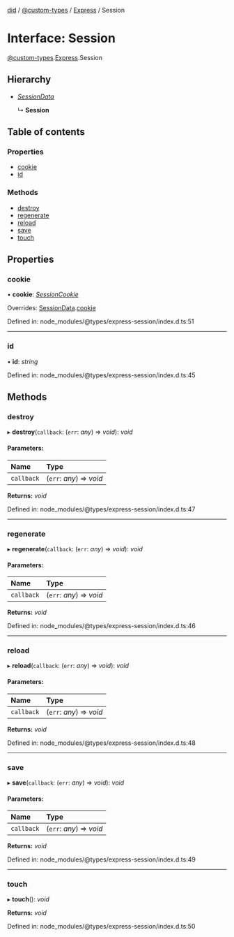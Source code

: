 [did](../README.md) / [@custom-types](../modules/_custom_types.md) / [Express](../modules/_custom_types.express.md) / Session

# Interface: Session

[@custom-types](../modules/_custom_types.md).[Express](../modules/_custom_types.express.md).Session

## Hierarchy

* [*SessionData*](_custom_types.express.sessiondata.md)

  ↳ **Session**

## Table of contents

### Properties

- [cookie](_custom_types.express.session.md#cookie)
- [id](_custom_types.express.session.md#id)

### Methods

- [destroy](_custom_types.express.session.md#destroy)
- [regenerate](_custom_types.express.session.md#regenerate)
- [reload](_custom_types.express.session.md#reload)
- [save](_custom_types.express.session.md#save)
- [touch](_custom_types.express.session.md#touch)

## Properties

### cookie

• **cookie**: [*SessionCookie*](_custom_types.express.sessioncookie.md)

Overrides: [SessionData](_custom_types.express.sessiondata.md).[cookie](_custom_types.express.sessiondata.md#cookie)

Defined in: node_modules/@types/express-session/index.d.ts:51

___

### id

• **id**: *string*

Defined in: node_modules/@types/express-session/index.d.ts:45

## Methods

### destroy

▸ **destroy**(`callback`: (`err`: *any*) => *void*): *void*

#### Parameters:

Name | Type |
:------ | :------ |
`callback` | (`err`: *any*) => *void* |

**Returns:** *void*

Defined in: node_modules/@types/express-session/index.d.ts:47

___

### regenerate

▸ **regenerate**(`callback`: (`err`: *any*) => *void*): *void*

#### Parameters:

Name | Type |
:------ | :------ |
`callback` | (`err`: *any*) => *void* |

**Returns:** *void*

Defined in: node_modules/@types/express-session/index.d.ts:46

___

### reload

▸ **reload**(`callback`: (`err`: *any*) => *void*): *void*

#### Parameters:

Name | Type |
:------ | :------ |
`callback` | (`err`: *any*) => *void* |

**Returns:** *void*

Defined in: node_modules/@types/express-session/index.d.ts:48

___

### save

▸ **save**(`callback`: (`err`: *any*) => *void*): *void*

#### Parameters:

Name | Type |
:------ | :------ |
`callback` | (`err`: *any*) => *void* |

**Returns:** *void*

Defined in: node_modules/@types/express-session/index.d.ts:49

___

### touch

▸ **touch**(): *void*

**Returns:** *void*

Defined in: node_modules/@types/express-session/index.d.ts:50
